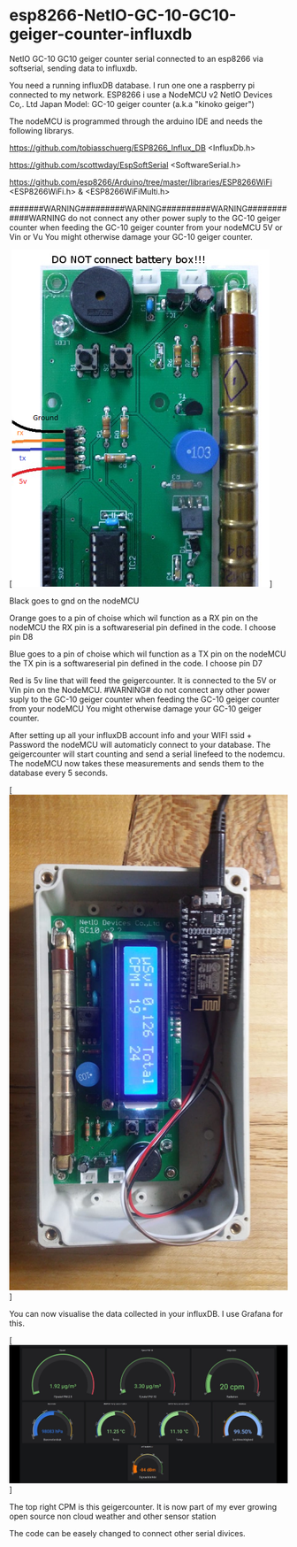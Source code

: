 # esp8266-NetIO-GC-10-GC10-geiger-counter-influxdb
NetIO GC-10 GC10 geiger counter serial connected to an esp8266 via softserial, sending data to influxdb.

You need a running influxDB database. I run one one a raspberry pi connected to my network.
ESP8266 i use a NodeMCU v2
NetIO Devices Co,. Ltd Japan Model: GC-10 geiger counter (a.k.a "kinoko geiger")

The nodeMCU is programmed through the arduino IDE and needs the following librarys.

https://github.com/tobiasschuerg/ESP8266_Influx_DB <InfluxDb.h>

https://github.com/scottwday/EspSoftSerial <SoftwareSerial.h>

https://github.com/esp8266/Arduino/tree/master/libraries/ESP8266WiFi <ESP8266WiFi.h> & <ESP8266WiFiMulti.h>

#######WARNING#########WARNING##########WARNING############WARNING do not connect any other power suply to the GC-10 geiger counter when feeding the GC-10 geiger counter from your nodeMCU 5V or Vin or Vu You might otherwise damage your GC-10 geiger counter. 

[![The serial uart pins](https://raw.githubusercontent.com/JanBosNL/esp8266-NetIO-GC-10-GC10-geiger-counter-influxdb/master/firefox_xA6hXShZJs.png)] 

Black goes to gnd on the nodeMCU

Orange goes to a pin of choise which wil function as a RX pin on the nodeMCU the RX pin is a softwareserial pin defined in the code. I choose pin D8

Blue goes to a pin of choise which wil function as a TX pin on the nodeMCU the TX pin is a softwareserial pin defined in the code. I choose pin D7

Red is 5v line that will feed the geigercounter. It is connected to the 5V or Vin pin on the NodeMCU. #WARNING# do not connect any other power suply to the GC-10 geiger counter when feeding the GC-10 geiger counter from your nodeMCU You might otherwise damage your GC-10 geiger counter. 

After setting up all your influxDB account info and your WIFI ssid + Password the nodeMCU will automaticly connect to your database. The geigercounter will start counting and send a serial linefeed to the nodemcu. The nodeMCU now takes these measurements and sends them to the database every 5 seconds.

[![assembled](https://raw.githubusercontent.com/JanBosNL/esp8266-NetIO-GC-10-GC10-geiger-counter-influxdb/master/WhatsApp%20Image%202019-11-28%20at%2012.40.13.jpeg)] 

You can now visualise the data collected in your influxDB. I use Grafana for this. 

[![assembled](https://raw.githubusercontent.com/JanBosNL/esp8266-NetIO-GC-10-GC10-geiger-counter-influxdb/master/WhatsApp%20Image%202019-11-29%20at%2016.47.44(1).jpeg)] 

The top right CPM is this geigercounter. It is now part of my ever growing open source non cloud weather and other sensor station

The code can be easely changed to connect other serial divices. 
